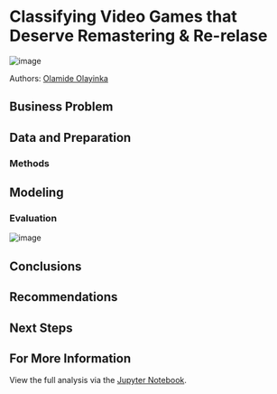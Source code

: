 # Classifying Video Games that Deserve Remastering & Re-relase 

![image](https://i.rtings.com/assets/pages/BZfoW14G/best-4k-gaming-tv-medium.jpg)

Authors: [Olamide Olayinka](https://www.linkedin.com/in/olamideholayinka/)

## Business Problem


## Data and Preparation


### Methods


## Modeling



### Evaluation



![image]()





## Conclusions 



## Recommendations



## Next Steps


## For More Information
View the full analysis via the [Jupyter Notebook](https://github.com/olamide-h/Capstone/blob/main/EDA.ipynb).

